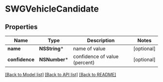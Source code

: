# SWGVehicleCandidate

## Properties
Name | Type | Description | Notes
------------ | ------------- | ------------- | -------------
**name** | **NSString*** | name of value | [optional] 
**confidence** | **NSNumber*** | confidence of value (percent) | [optional] 

[[Back to Model list]](../README.md#documentation-for-models) [[Back to API list]](../README.md#documentation-for-api-endpoints) [[Back to README]](../README.md)


